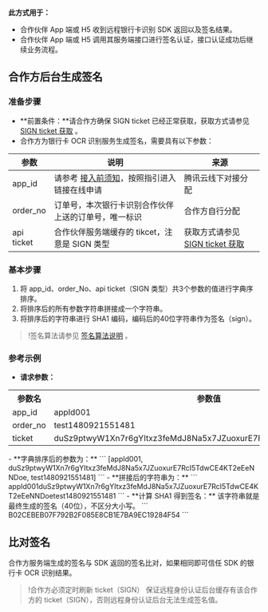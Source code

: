 **此方式用于：**
- 合作伙伴 App 端或 H5 收到远程银行卡识别 SDK 返回以及签名结果。
- 合作伙伴 App 端或 H5 调用其服务端接口进行签名认证，接口认证成功后继续业务流程。

## 合作方后台生成签名
### 准备步骤
- **前置条件：**请合作方确保 SIGN ticket 已经正常获取，获取方式请参见 [SIGN ticket 获取](https://cloud.tencent.com/document/product/655/31956) 。
- 合作方为银行卡 OCR 识别服务生成签名，需要具有以下参数：

| 参数         | 说明                               | 来源                                      |
| ---------- | -------------------------------- | --------------------------------------- |
| app_id     | 请参考 <a href="https://cloud.tencent.com/document/product/655/31892">接入前须知</a>，按照指引进入链接在线申请                 | 腾讯云线下对接分配                               |
| order_no   | 订单号，本次银行卡识别合作伙伴上送的订单号，唯一标识  | 合作方自行分配                    |
| api ticket | 合作伙伴服务端缓存的 tikcet，注意是 SIGN 类型    | 获取方式请参见 [SIGN ticket 获取](https://cloud.tencent.com/document/product/655/31956) |


### 基本步骤
1. 将 app_id、order_No、api ticket（SIGN 类型）共3个参数的值进行字典序排序。
2. 将排序后的所有参数字符串拼接成一个字符串。
3. 将排序后的字符串进行 SHA1 编码，编码后的40位字符串作为签名（sign）。

>!签名算法请参见 [签名算法说明](https://cloud.tencent.com/document/product/655/31969?!) 。

### 参考示例
- **请求参数：**
<table>
<tr><th >参数名</th><th >参数值</th></tr>
<tr><td >app_id</td><td >appId001</td></tr>
<tr><td >order_no</td><td >test1480921551481</td></tr>
<tr><td >ticket</td><td>duSz9ptwyW1Xn7r6gYItxz3feMdJ8Na5x7JZuoxurE7RcI5TdwCE4KT2eEeNNDoe</td></tr>
</table>
- **字典排序后的参数为：**
```
[appId001, duSz9ptwyW1Xn7r6gYItxz3feMdJ8Na5x7JZuoxurE7RcI5TdwCE4KT2eEeNNDoe, test1480921551481]
```
- **拼接后的字符串为：**
```
appId001duSz9ptwyW1Xn7r6gYItxz3feMdJ8Na5x7JZuoxurE7RcI5TdwCE4KT2eEeNNDoetest1480921551481
```
- **计算 SHA1 得到签名：**
该字符串就是最终生成的签名（40位），不区分大小写。
```
B02CEBEB07F792B2F085E8CB1E7BA9EC19284F54
```

## 比对签名
合作方服务端生成的签名与 SDK 返回的签名比对，如果相同即可信任 SDK 的银行卡 OCR 识别结果。
>!合作方必须定时刷新 ticket（SIGN） 保证远程身份认证后台缓存有该合作方的 ticket（SIGN），否则远程身份认证后台无法生成签名值。
